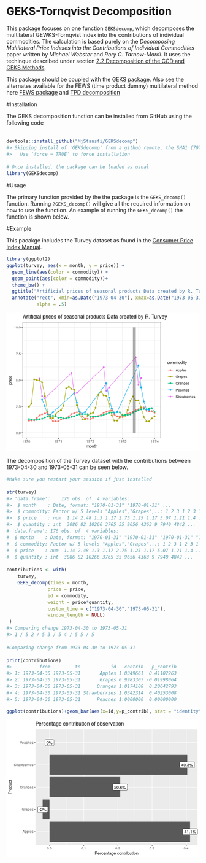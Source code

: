 <!-- README.md is generated from README.Rmd. Please edit that file -->
GEKS-Tornqvist Decomposition
============================

This package focuses on one function `GEKSdecomp`, which decomposes the
multilateral GEWKS-Tornqvist index into the contributions of individual
commodities. The calculation is based purely on the *Decomposing
Multilateral Price Indexes into the Contributions of Individual
Commodities* paper written by *Michael Webster* and *Rory C.
Tarnow-Mordi*. It uses the techinque described under section [2.2
Decomposition of the CCD and GEKS
Methods](https://www.researchgate.net/publication/333875150_Decomposing_Multilateral_Price_Indexes_into_the_Contributions_of_Individual_Commodities).

This package should be coupled with the [GEKS
package](https://github.com/MjStansfi/GEKS_package). Also see the
alternates available for the FEWS (time product dummy) multilateral
method here [FEWS package](https://github.com/MjStansfi/FEWS_package)
and [TPD decomposition](https://github.com/MjStansfi/TPDDecomp)

\#Installation

The GEKS decomposition function can be installed from GitHub using the
following code

``` r

devtools::install_github("MjStansfi/GEKSdecomp")
#> Skipping install of 'GEKSdecomp' from a github remote, the SHA1 (707e7aa3) has not changed since last install.
#>   Use `force = TRUE` to force installation

# Once installed, the package can be loaded as usual
library(GEKSdecomp)
```

\#Usage

The primary function provided by the the package is the `GEKS_decomp()`
function. Running `?GEKS_decomp()` will give all the required
information on how to use the function. An example of running the
`GEKS_decomp()` the function is shown below.

\#Example

This pacakge includes the Turvey dataset as found in the [Consumer Price
Index
Manual](https://www.ilo.org/wcmsp5/groups/public/---dgreports/---stat/documents/presentation/wcms_331153.pdf).

``` r
library(ggplot2)
ggplot(turvey, aes(x = month, y = price)) + 
  geom_line(aes(color = commodity)) + 
  geom_point(aes(color = commodity))+
  theme_bw() +
  ggtitle("Artificial prices of seasonal products Data created by R. Turvey")+
  annotate("rect", xmin=as.Date("1973-04-30"), xmax=as.Date("1973-05-31"), ymin=0, ymax=10, 
           alpha = .5)
```

![](images/README-turvey-overview-1.png)

The decomposition of the Turvey dataset with the contributions between
1973-04-30 and 1973-05-31 can be seen below.

``` r
#Make sure you restart your session if just installed

str(turvey)
#> 'data.frame':    176 obs. of  4 variables:
#>  $ month    : Date, format: "1970-01-31" "1970-01-31" ...
#>  $ commodity: Factor w/ 5 levels "Apples","Grapes",..: 1 2 3 1 2 3 1 2 3 1 ...
#>  $ price    : num  1.14 2.48 1.3 1.17 2.75 1.25 1.17 5.07 1.21 1.4 ...
#>  $ quantity : int  3086 82 10266 3765 35 9656 4363 9 7940 4842 ...
# 'data.frame': 176 obs. of  4 variables:
#  $ month    : Date, format: "1970-01-31" "1970-01-31" "1970-01-31" "1970-02-28" ...
#  $ commodity: Factor w/ 5 levels "Apples","Grapes",..: 1 2 3 1 2 3 1 2 3 1 ...
#  $ price    : num  1.14 2.48 1.3 1.17 2.75 1.25 1.17 5.07 1.21 1.4 ...
#  $ quantity : int  3086 82 10266 3765 35 9656 4363 9 7940 4842 ...

contributions <- with(
    turvey,
    GEKS_decomp(times = month,
               price = price,
               id = commodity,
               weight = price*quantity,
               custom_time = c("1973-04-30","1973-05-31"),
               window_length = NULL)
 )
#> Comparing change 1973-04-30 to 1973-05-31 
#> 1 / 5 2 / 5 3 / 5 4 / 5 5 / 5 

#Comparing change from 1973-04-30 to 1973-05-31 

print(contributions)
#>          from         to           id   contrib   p_contrib
#> 1: 1973-04-30 1973-05-31       Apples 1.0349661  0.41102263
#> 2: 1973-04-30 1973-05-31       Grapes 0.9983307 -0.01998064
#> 3: 1973-04-30 1973-05-31      Oranges 1.0174108  0.20642793
#> 4: 1973-04-30 1973-05-31 Strawberries 1.0342314  0.40253008
#> 5: 1973-04-30 1973-05-31      Peaches 1.0000000  0.00000000
```

``` r
ggplot(contributions)+geom_bar(aes(x=id,y=p_contrib), stat = "identity")+coord_flip()+ggtitle("Percentage contribution of observation")+geom_label(aes(x=id,y=p_contrib,label=paste0(round(p_contrib*100,1),"%")))+xlab("Product")+ylab("Percentage contribution")
```

![](images/README-percentage_contrib-1.png)
